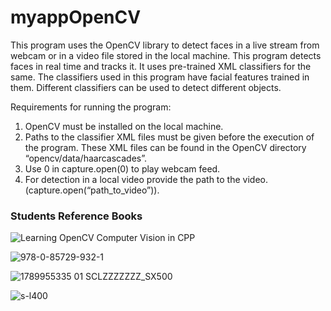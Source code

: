 # myappOpenCV

This program uses the OpenCV library to detect faces in a live stream from webcam or in a video file stored in the local machine. This program detects faces in real time and tracks it. It uses pre-trained XML classifiers for the same. The classifiers used in this program have facial features trained in them. Different classifiers can be used to detect different objects.

Requirements for running the program:

1) OpenCV must be installed on the local machine.
2) Paths to the classifier XML files must be given before the execution of the program. These XML files can be found in the OpenCV directory “opencv/data/haarcascades”.
3) Use 0 in capture.open(0) to play webcam feed.
4) For detection in a local video provide the path to the video.(capture.open(“path_to_video”)).

### Students Reference Books

![Learning OpenCV Computer Vision in CPP](https://user-images.githubusercontent.com/98597119/223406665-c4f5dddf-4365-430e-b502-24e48d71da15.jpg)

![978-0-85729-932-1](https://user-images.githubusercontent.com/98597119/223407544-9622121a-4d52-4292-a6b9-4a77f68d128a.jpg)

![1789955335 01 _SCLZZZZZZZ_SX500_](https://user-images.githubusercontent.com/98597119/223407695-aa7cb094-a62d-43ff-bc74-7eee470504c6.jpg)

![s-l400](https://user-images.githubusercontent.com/98597119/223408271-2792a2ec-adb3-4006-8287-813937b698a8.jpg)
